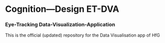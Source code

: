 # Cognition—Design ET-DVA 
### Eye-Tracking Data-Visualization-Application

This is the official (updated) repository for the Data Visualisation app of HfG
